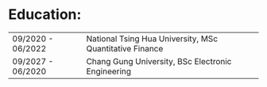 <!--
**KenChiang1997/KenChiang1997** is a ✨ _special_ ✨ repository because its `README.md` (this file) appears on your GitHub profile.

- 🔭 I’m currently working on ...
- 🌱 I’m currently learning ...
- 👯 I’m looking to collaborate on ...
- 🤔 I’m looking for help with ...
- 💬 Ask me about ...
- 📫 How to reach me: ...
- 😄 Pronouns: ...
- ⚡ Fun fact: ...
-->

# Education:
|   |   |
|---|---|
| 09/2020 - 06/2022 | National Tsing Hua University, MSc Quantitative Finance |
| 09/2027 - 06/2020 | Chang Gung University, BSc Electronic Engineering |
